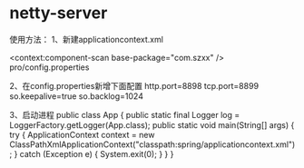# netty-server
使用方法：
1、新建applicationcontext.xml

<?xml version="1.0" encoding="UTF-8"?>
<beans xmlns="http://www.springframework.org/schema/beans"
	xmlns:xsi="http://www.w3.org/2001/XMLSchema-instance" xmlns:p="http://www.springframework.org/schema/p"
	xmlns:context="http://www.springframework.org/schema/context"
	xmlns:jee="http://www.springframework.org/schema/jee" xmlns:tx="http://www.springframework.org/schema/tx"
	xmlns:aop="http://www.springframework.org/schema/aop" xmlns:task="http://www.springframework.org/schema/task"
	xmlns:util="http://www.springframework.org/schema/util" 
	xsi:schemaLocation="  
            http://www.springframework.org/schema/beans http://www.springframework.org/schema/beans/spring-beans.xsd  
            http://www.springframework.org/schema/context http://www.springframework.org/schema/context/spring-context.xsd
			http://www.springframework.org/schema/task http://www.springframework.org/schema/task/spring-task.xsd
			http://www.springframework.org/schema/util http://www.springframework.org/schema/util
			http://www.springframework.org/schema/aop http://www.springframework.org/schema/aop/spring-aop.xsd ">
    <context:component-scan base-package="com.szxx" />
    <!-- 读入配置文件,扩展支持Annotation -->
    <!-- http://doc.itstrike.cn/Home/Article/Extension-Spring-use-the-Annotation-will-be-injected-into-the-Bean-in-the-allocation-of-resources -->
    <bean id="propertyConfigurer" class="org.springframework.beans.factory.config.PropertyPlaceholderConfigurer">
        <property name="locations">
            <list>
                <value>pro/config.properties</value> 
            </list>
        </property>
    </bean>
</beans>

2、在config.properties新增下面配置
http.port=8898
tcp.port=8899
so.keepalive=true
so.backlog=1024

3、启动进程
public class App {
	public static final Logger log = LoggerFactory.getLogger(App.class);
	public static void main(String[] args) {
		try {
			ApplicationContext context = new ClassPathXmlApplicationContext("classpath:spring/applicationcontext.xml");
		} catch (Exception e) {
			System.exit(0);
		}
	}
}
